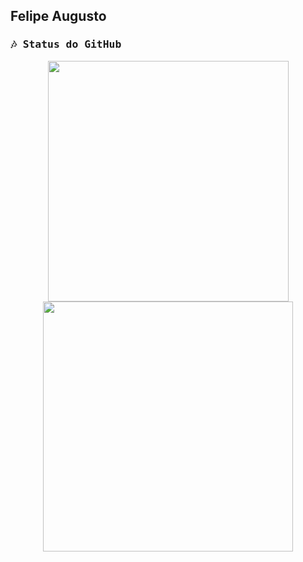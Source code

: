 ## Felipe Augusto

<!-- GitHub section -->

<samp>
  <h3>🎶 Status do GitHub</h3>
</samp>

<p align="center">
  <img src = "https://github-readme-stats.vercel.app/api?username=FelipeASousa&show_icons=true&theme=tokyonight&hide=issuesr" width = 385 />
  <img src = "https://github-readme-stats.vercel.app/api/top-langs/?username=FelipeASousa&langs_count=4&layout=compact&theme=gruvbox&hide=jupyter%20notebook,html,ejs" width = 400 />
</p>


